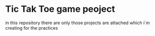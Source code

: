 # Tic Tak Toe game peoject
in this repository there are only those projects are attached which i`m creating for the practices

